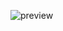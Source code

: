 
![preview](https://github.com/Matsuel/iMessages/assets/75479794/0f39e325-87be-4d55-aa39-b01aa2254c52)
